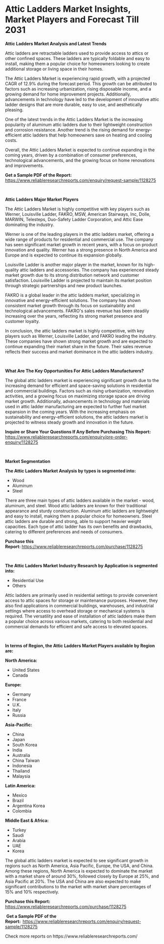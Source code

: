 <p><h1>Attic Ladders Market Insights, Market Players and Forecast Till 2031</h1></p><p><strong>Attic Ladders Market Analysis and Latest Trends</strong></p>
<p><p>Attic ladders are retractable ladders used to provide access to attics or other confined spaces. These ladders are typically foldable and easy to install, making them a popular choice for homeowners looking to create additional storage or living space in their homes.</p><p>The Attic Ladders Market is experiencing rapid growth, with a projected CAGR of 12.9% during the forecast period. This growth can be attributed to factors such as increasing urbanization, rising disposable income, and a growing demand for home improvement projects. Additionally, advancements in technology have led to the development of innovative attic ladder designs that are more durable, easy to use, and aesthetically pleasing.</p><p>One of the latest trends in the Attic Ladders Market is the increasing popularity of aluminum attic ladders due to their lightweight construction and corrosion resistance. Another trend is the rising demand for energy-efficient attic ladders that help homeowners save on heating and cooling costs.</p><p>Overall, the Attic Ladders Market is expected to continue expanding in the coming years, driven by a combination of consumer preferences, technological advancements, and the growing focus on home renovations and improvements.</p></p>
<p><strong>Get a Sample PDF of the Report:&nbsp;</strong> <a href="https://www.reliableresearchreports.com/enquiry/request-sample/1128275">https://www.reliableresearchreports.com/enquiry/request-sample/1128275</a></p>
<p>&nbsp;</p>
<p><strong>Attic Ladders Major Market Players</strong></p>
<p><p>The Attic Ladders Market is highly competitive with key players such as Werner, Louisville Ladder, FAKRO, MSW, American Stairways, Inc, Dolle, MARWIN, Telesteps, Duo-Safety Ladder Corporation, and Attic Ease dominating the industry.</p><p>Werner is one of the leading players in the attic ladders market, offering a wide range of products for residential and commercial use. The company has seen significant market growth in recent years, with a focus on product innovation and quality. Werner has a strong presence in North America and Europe and is expected to continue its expansion globally.</p><p>Louisville Ladder is another major player in the market, known for its high-quality attic ladders and accessories. The company has experienced steady market growth due to its strong distribution network and customer satisfaction. Louisville Ladder is projected to maintain its market position through strategic partnerships and new product launches.</p><p>FAKRO is a global leader in the attic ladders market, specializing in innovative and energy-efficient solutions. The company has shown consistent market growth through its focus on sustainability and technological advancements. FAKRO's sales revenue has been steadily increasing over the years, reflecting its strong market presence and customer loyalty.</p><p>In conclusion, the attic ladders market is highly competitive, with key players such as Werner, Louisville Ladder, and FAKRO leading the industry. These companies have shown strong market growth and are expected to continue expanding their market share in the future. Their sales revenue reflects their success and market dominance in the attic ladders industry.</p></p>
<p>&nbsp;</p>
<p><strong>What Are The Key Opportunities For Attic Ladders Manufacturers?</strong></p>
<p><p>The global attic ladders market is experiencing significant growth due to the increasing demand for efficient and space-saving solutions in residential and commercial buildings. Factors such as rising urbanization, renovation activities, and a growing focus on maximizing storage space are driving market growth. Additionally, advancements in technology and materials used in attic ladder manufacturing are expected to further fuel market expansion in the coming years. With the increasing emphasis on sustainability and energy-efficient solutions, the attic ladders market is projected to witness steady growth and innovation in the future.</p></p>
<p><strong>Inquire or Share Your Questions If Any Before Purchasing This Report:</strong> <a href="https://www.reliableresearchreports.com/enquiry/pre-order-enquiry/1128275">https://www.reliableresearchreports.com/enquiry/pre-order-enquiry/1128275</a></p>
<p>&nbsp;</p>
<p><strong>Market Segmentation</strong></p>
<p><strong>The Attic Ladders Market Analysis by types is segmented into:</strong></p>
<p><ul><li>Wood</li><li>Aluminum</li><li>Steel</li></ul></p>
<p><p>There are three main types of attic ladders available in the market - wood, aluminum, and steel. Wood attic ladders are known for their traditional appearance and sturdy construction. Aluminum attic ladders are lightweight and easy to install, making them a popular choice for homeowners. Steel attic ladders are durable and strong, able to support heavier weight capacities. Each type of attic ladder has its own benefits and drawbacks, catering to different preferences and needs of consumers.</p></p>
<p><strong>Purchase this Report:&nbsp;</strong><a href="https://www.reliableresearchreports.com/purchase/1128275">https://www.reliableresearchreports.com/purchase/1128275</a></p>
<p>&nbsp;</p>
<p><strong>The Attic Ladders Market Industry Research by Application is segmented into:</strong></p>
<p><ul><li>Residential Use</li><li>Others</li></ul></p>
<p><p>Attic ladders are primarily used in residential settings to provide convenient access to attic spaces for storage or maintenance purposes. However, they also find applications in commercial buildings, warehouses, and industrial settings where access to overhead storage or mechanical systems is required. The versatility and ease of installation of attic ladders make them a popular choice across various markets, catering to both residential and commercial demands for efficient and safe access to elevated spaces.</p></p>
<p>&nbsp;</p>
<p><strong>In terms of Region, the Attic Ladders Market Players available by Region are:</strong></p>
<p>
    <p> <strong> North America: </strong>
        <ul>
            <li>United States</li>
            <li>Canada</li>
        </ul>
        </p> 
    <p> <strong> Europe: </strong>
        <ul>
            <li>Germany</li>
            <li>France</li>
            <li>U.K.</li>
            <li>Italy</li>
            <li>Russia</li>
        </ul>
        </p> 
    <p> <strong> Asia-Pacific: </strong>
        <ul>
            <li>China</li>
            <li>Japan</li>
            <li>South Korea</li>
            <li>India</li>
            <li>Australia</li>
            <li>China Taiwan</li>
            <li>Indonesia</li>
            <li>Thailand</li>
            <li>Malaysia</li>
        </ul>
        </p> 
    <p> <strong> Latin America: </strong>
        <ul>
            <li>Mexico</li>
            <li>Brazil</li>
            <li>Argentina Korea</li>
            <li>Colombia</li>
        </ul>
        </p> 
    <p> <strong> Middle East & Africa: </strong>
        <ul>
            <li>Turkey</li>
            <li>Saudi</li>
            <li>Arabia</li>
            <li>UAE</li>
            <li>Korea</li>
        </ul>
    </p>
    </p>
<p><p>The global attic ladders market is expected to see significant growth in regions such as North America, Asia Pacific, Europe, the USA, and China. Among these regions, North America is expected to dominate the market with a market share of around 30%, followed closely by Europe at 25%, and Asia Pacific at 20%. The USA and China are also expected to make significant contributions to the market with market share percentages of 15% and 10% respectively.</p></p>
<p><strong>Purchase this Report: </strong><a href="https://www.reliableresearchreports.com/purchase/1128275">https://www.reliableresearchreports.com/purchase/1128275</a></p>
<p>&nbsp;<strong>Get a Sample PDF of the Report:&nbsp;&nbsp;</strong><a href="https://www.reliableresearchreports.com/enquiry/request-sample/1128275">https://www.reliableresearchreports.com/enquiry/request-sample/1128275</a></p>
<p><strong></strong></p>
<p>Check more reports on https://www.reliableresearchreports.com/</p>